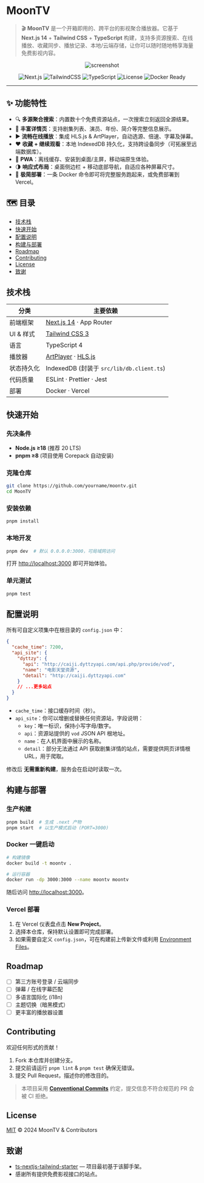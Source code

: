 # MoonTV

> 🎬 **MoonTV** 是一个开箱即用的、跨平台的影视聚合播放器。它基于 **Next.js 14** + **Tailwind&nbsp;CSS** + **TypeScript** 构建，支持多资源搜索、在线播放、收藏同步、播放记录、本地/云端存储，让你可以随时随地畅享海量免费影视内容。

<div align="center">

![screenshot](https://user-images.githubusercontent.com/yourname/moontv-preview.png)

![Next.js](https://img.shields.io/badge/Next.js-14-000?logo=nextdotjs)
![TailwindCSS](https://img.shields.io/badge/TailwindCSS-3-38bdf8?logo=tailwindcss)
![TypeScript](https://img.shields.io/badge/TypeScript-4.x-3178c6?logo=typescript)
![License](https://img.shields.io/badge/License-MIT-green)
![Docker Ready](https://img.shields.io/badge/Docker-ready-blue?logo=docker)

</div>

---

## ✨ 功能特性

- 🔍 **多源聚合搜索**：内置数十个免费资源站点，一次搜索立刻返回全源结果。
- 📄 **丰富详情页**：支持剧集列表、演员、年份、简介等完整信息展示。
- ▶️ **流畅在线播放**：集成 HLS.js & ArtPlayer，自动选源、倍速、字幕及弹幕。
- ❤️ **收藏 + 继续观看**：本地 IndexedDB 持久化，支持跨设备同步（可拓展至远端数据库）。
- 📱 **PWA**：离线缓存、安装到桌面/主屏，移动端原生体验。
- 🌗 **响应式布局**：桌面侧边栏 + 移动底部导航，自适应各种屏幕尺寸。
- 🚀 **极简部署**：一条 Docker 命令即可将完整服务跑起来，或免费部署到 Vercel。

## 🗺 目录

- [技术栈](#技术栈)
- [快速开始](#快速开始)
- [配置说明](#配置说明)
- [构建与部署](#构建与部署)
- [Roadmap](#roadmap)
- [Contributing](#contributing)
- [License](#license)
- [致谢](#致谢)

## 技术栈

| 分类       | 主要依赖                                                                             |
| ---------- | ------------------------------------------------------------------------------------ |
| 前端框架   | [Next.js 14](https://nextjs.org/) · App Router                                       |
| UI & 样式  | [Tailwind&nbsp;CSS 3](https://tailwindcss.com/)                                      |
| 语言       | TypeScript 4                                                                         |
| 播放器     | [ArtPlayer](https://artplayer.org/) · [HLS.js](https://github.com/video-dev/hls.js/) |
| 状态持久化 | IndexedDB (封装于 `src/lib/db.client.ts`)                                            |
| 代码质量   | ESLint · Prettier · Jest                                                             |
| 部署       | Docker · Vercel                                                                      |

## 快速开始

### 先决条件

- **Node.js ≥18** (推荐 20 LTS)
- **pnpm ≥8** (项目使用 Corepack 自动安装)

### 克隆仓库

```bash
git clone https://github.com/yourname/moontv.git
cd MoonTV
```

### 安装依赖

```bash
pnpm install
```

### 本地开发

```bash
pnpm dev  # 默认 0.0.0.0:3000，可局域网访问
```

打开 <http://localhost:3000> 即可开始体验。

### 单元测试

```bash
pnpm test
```

## 配置说明

所有可自定义项集中在根目录的 `config.json` 中：

```json
{
  "cache_time": 7200,
  "api_site": {
    "dyttzy": {
      "api": "http://caiji.dyttzyapi.com/api.php/provide/vod",
      "name": "电影天堂资源",
      "detail": "http://caiji.dyttzyapi.com"
    }
    // ...更多站点
  }
}
```

- `cache_time`：接口缓存时间（秒）。
- `api_site`：你可以增删或替换任何资源站，字段说明：
  - `key`：唯一标识，保持小写字母/数字。
  - `api`：资源站提供的 `vod` JSON API 根地址。
  - `name`：在人机界面中展示的名称。
  - `detail`：部分无法通过 API 获取剧集详情的站点，需要提供网页详情根 URL，用于爬取。

修改后 **无需重新构建**，服务会在启动时读取一次。

## 构建与部署

### 生产构建

```bash
pnpm build  # 生成 .next 产物
pnpm start  # 以生产模式启动 (PORT=3000)
```

### Docker 一键启动

```bash
# 构建镜像
docker build -t moontv .

# 运行容器
docker run -dp 3000:3000 --name moontv moontv
```

随后访问 <http://localhost:3000>。

### Vercel 部署

1. 在 Vercel 仪表盘点击 **New Project**。
2. 选择本仓库，保持默认设置即可完成部署。
3. 如果需要自定义 `config.json`，可在构建前上传新文件或利用 [Environment Files](https://vercel.com/docs/projects/environment-variables#files)。

## Roadmap

- [ ] 第三方账号登录 / 云端同步
- [ ] 弹幕 / 在线字幕匹配
- [ ] 多语言国际化 (i18n)
- [ ] 主题切换（暗黑模式）
- [ ] 更丰富的播放器设置

## Contributing

欢迎任何形式的贡献！

1. Fork 本仓库并创建分支。
2. 提交前请运行 `pnpm lint` & `pnpm test` 确保无错误。
3. 提交 Pull Request，描述你的修改目的。

> 本项目采用 **[Conventional Commits](https://www.conventionalcommits.org/)** 约定，提交信息不符合规范的 PR 会被 CI 拒绝。

## License

[MIT](LICENSE) © 2024 MoonTV & Contributors

## 致谢

- [ts-nextjs-tailwind-starter](https://github.com/theodorusclarence/ts-nextjs-tailwind-starter) — 项目最初基于该脚手架。
- 感谢所有提供免费影视接口的站点。
